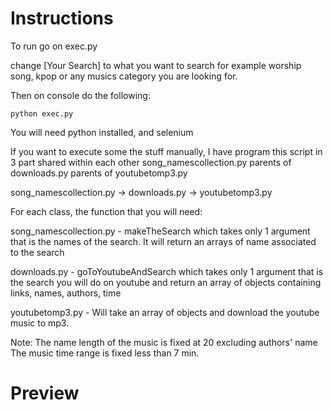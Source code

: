 # Instructions

To run go on exec.py

change [Your Search] to what you want to search for example worship song, kpop or any musics category you are looking for.

Then on console do the following:
```
python exec.py
```
You will need python installed, and selenium

If you want to execute some the stuff manually, I have program this script in 3 part shared within each other song_namescollection.py parents of downloads.py parents of youtubetomp3.py

song_namescollection.py -> downloads.py -> youtubetomp3.py

For each class, the function that you will need:

song_namescollection.py - makeTheSearch which takes only 1 argument that is the names of the search. It will return an arrays of name associated to the search

downloads.py - goToYoutubeAndSearch which takes only 1 argument that is the search you will do on youtube and return an array of objects containing links, names, authors, time

youtubetomp3.py - Will take an array of objects and download the youtube music to mp3.

Note: 
The name length of the music is fixed at 20 excluding authors' name 
The music time range is fixed less than 7 min.

# Preview


